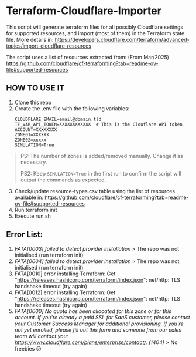 # Terraform-Cloudflare-Importer

This script will generate terraform files for all possibly Cloudflare
settings for supported resources, and import (most of them) in the Terraform
state file. More details in:
https://developers.cloudflare.com/terraform/advanced-topics/import-cloudflare-resources

The script uses a list of resources extracted from: (From Mar/2025)
https://github.com/cloudflare/cf-terraforming?tab=readme-ov-file#supported-resources

## HOW TO USE IT

1. Clone this repo
2. Create the .env file with the following variables:
   ```
   CLOUDFLARE_EMAIL=email@domain.tld
   TF_VAR_API_TOKEN=XXXXXXXXXXXX  # This is the Clouflare API token
   ACCOUNT=XXXXXXXX
   ZONE01=XXXXXX
   ZONE02=xxxxx
   SIMULATION=True
   ```

> PS: The number of zones is added/removed manually. Change it as necessary.
>
> PS2: Keep `SIMULATION=True` in the first run to confirm the script will output the commands as expected.

3. Check/update resource-types.csv table using the list of resources available in:
   https://github.com/cloudflare/cf-terraforming?tab=readme-ov-file#supported-resources
4. Run terraform init
5. Execute run.sh

## Error List:

1. *FATA[0003] failed to detect provider installation* > The repo was not initialised (run terraform init)
2. *FATA[0004] failed to detect provider installation* > The repo was not initialised (run terraform init)
3. FATA[0010] error installing Terraform: Get "https://releases.hashicorp.com/terraform/index.json": net/http: TLS handshake timeout (try again)
4. FATA[0012] error installing Terraform: Get "https://releases.hashicorp.com/terraform/index.json": net/http: TLS handshake timeout (try again)
5. *FATA[0000] No quota has been allocated for this zone or for this account. If you're already a paid SSL for SaaS customer, please contact your Customer Success Manager for additional provisioning. If you're not yet enrolled, please fill out this form and someone from our sales team will contact you: https://www.cloudflare.com/plans/enterprise/contact/. (1404)* > No freebies 😕
